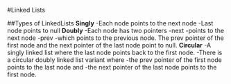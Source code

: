 #Linked Lists

##Types of LinkedLists
**Singly**
    -Each node points to the next node 
        -Last node points to null
**Doubly**
    -Each node has two pointers
        -next 
            -points to the next node 
        -prev 
            -which points to the previous node. 
    The prev pointer of the first node and 
    the next pointer of the last node point to null.
**Circular**
    -A singly linked list where the last node points back to the first node. 
    -There is a circular doubly linked list variant where 
        -the prev pointer of the first node points to the last node and 
        -the next pointer of the last node points to the first node.